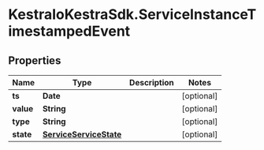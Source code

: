 # KestraIoKestraSdk.ServiceInstanceTimestampedEvent

## Properties

Name | Type | Description | Notes
------------ | ------------- | ------------- | -------------
**ts** | **Date** |  | [optional] 
**value** | **String** |  | [optional] 
**type** | **String** |  | [optional] 
**state** | [**ServiceServiceState**](ServiceServiceState.md) |  | [optional] 


